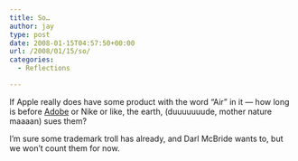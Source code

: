 ```yaml
---
title: So…
author: jay
type: post
date: 2008-01-15T04:57:50+00:00
url: /2008/01/15/so/
categories:
  - Reflections

---
```

If Apple really does have some product with the word “Air” in it — how long is before [Adobe][1] or Nike or like, the earth, (duuuuuuude, mother nature maaaan) sues them?

I’m sure some trademark troll has already, and Darl McBride wants to, but we won’t count them for now.

 [1]: http://labs.adobe.com/downloads/air.html